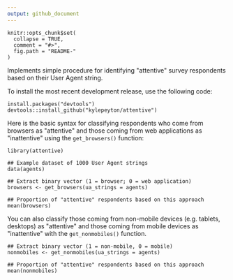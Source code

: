 ```yaml
---
output: github_document
---
```


<!-- README.md is generated from README.Rmd. Please edit that file -->

```{r, echo = FALSE}
knitr::opts_chunk$set(
  collapse = TRUE,
  comment = "#>",
  fig.path = "README-"
)
```

Implements simple procedure for identifying "attentive" survey respondents based on their User Agent string. 

To install the most recent development release, use the following code:

```{r,eval=FALSE}
install.packages("devtools")
devtools::install_github("kylepeyton/attentive")
```

Here is the basic syntax for classifying respondents who come from browsers as "attentive" and those coming from web applications as "inattentive" using the `get_browsers()` function:

```{r}
library(attentive)

## Example dataset of 1000 User Agent strings
data(agents)

## Extract binary vector (1 = browser; 0 = web application)
browsers <- get_browsers(ua_strings = agents)

## Proportion of "attentive" respondents based on this approach
mean(browsers)
```

You can also classify those coming from non-mobile devices (e.g. tablets, desktops) as "attentive" and those coming from mobile devices as "inattentive" with the `get_nonmobiles()` function. 

```{r}
## Extract binary vector (1 = non-mobile, 0 = mobile)
nonmobiles <- get_nonmobiles(ua_strings = agents)

## Proportion of "attentive" respondents based on this approach
mean(nonmobiles)
```
